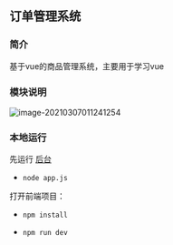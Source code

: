 ## 订单管理系统

### 简介

基于vue的商品管理系统，主要用于学习vue

### 模块说明

![image-20210307011241254](https://chengsukai.oss-cn-hangzhou.aliyuncs.com/%E5%8D%9A%E5%AE%A2/%E5%9B%BE%E7%89%87/image-20210307011241254.png)

### 本地运行

先运行 [后台](https://github.com/sukai-cheng/vueShop-api-server)

* `node app.js` 

打开前端项目：

* `npm install `

* `npm run dev`

  

